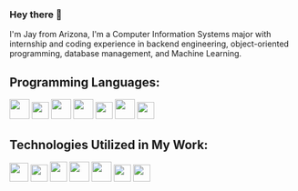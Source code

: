 ### Hey there 👋
I'm Jay from Arizona, I'm a Computer Information Systems major with internship and coding experience in backend engineering, object-oriented programming, database management, and Machine Learning. 


## Programming Languages:
<img src='https://brandslogos.com/wp-content/uploads/images/large/java-logo-1.png' width='35'/> <img src = 'https://upload.wikimedia.org/wikipedia/commons/thumb/c/c3/Python-logo-notext.svg/1869px-Python-logo-notext.svg.png' height='30'/>  <img src = 'https://cdn.pixabay.com/photo/2017/08/05/11/16/logo-2582748_960_720.png' width='35'/>  <img src = 'https://cdn.pixabay.com/photo/2017/08/05/11/16/logo-2582747_960_720.png' width='35'/>
 <img src='https://cdn4.iconfinder.com/data/icons/social-media-logos-6/512/23-swift-512.png' width='30'/>  <img src = 'https://static.vecteezy.com/system/resources/previews/027/127/463/original/javascript-logo-javascript-icon-transparent-free-png.png' width='35'/> <img src = 'https://cdn-icons-png.flaticon.com/512/4248/4248416.png' width='30'/>

 ## Technologies Utilized in My Work:
 <img src = 'https://cdn4.iconfinder.com/data/icons/google-i-o-2016/512/google_firebase-2-512.png' width='33' height="33"/> <img src = 'https://cdn.icon-icons.com/icons2/2415/PNG/512/mongodb_original_logo_icon_146424.png' width='30' height="30"/> <img src = 'https://upload.wikimedia.org/wikipedia/commons/thumb/2/2d/Tensorflow_logo.svg/1200px-Tensorflow_logo.svg.png' width='30' height = '35'/>  <img src = 'https://developer.apple.com/assets/elements/icons/swiftui/swiftui-128x128_2x.png' height='35'/> <img src = 'https://1000logos.net/wp-content/uploads/2020/08/Django-Logo.png' height='35'/> <img src = 'https://iconape.com/wp-content/png_logo_vector/git-icon.png' width='30'/> <img src = 'https://upload.wikimedia.org/wikipedia/commons/thumb/2/29/Postgresql_elephant.svg/993px-Postgresql_elephant.svg.png' width='30' height="30"/>
 

